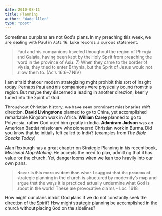 ```yaml
---
date: 2010-08-11
title: Planning
author: "Wade Allen"
type: "post"
---
```


Sometimes our plans are not God's plans.  In my preaching this week, we are dealing with Paul in Acts 16.  Luke records a curious statement.

>Paul and his companions traveled throughout the region of Phrygia and Galatia, having been kept by the Holy Spirit from preaching the word in the province of Asia. 7) When they came to the border of Mysia, they tried to enter Bithynia, but the Spirit of Jesus would not allow them to. (Acts 16:6–7 NIV)

I am afraid that our modern strategizing might prohibit this sort of insight today.  Perhaps Paul and his companions were physically bound from this region.  But maybe they discerned a leading in another direction, keenly tuned into the Spirit of God.

Throughout Christian history, we have seen prominent missionaries shift direction. **David Livingstone** planned to go to China, yet accomplished remarkable Kingdom work in Africa.  **William Carey** planned to go to Polynesia, rather God used him greatly in India. **Adoniram Judson** was an American Baptist missionary who pioneered Christian work in Burma.  Did you know that he initially felt called to India? (examples from *The Bible Speaks Today*)

Alan Roxburgh has a great chapter on Strategic Planning in his recent book, *Missional Map-Making*.  He accepts the need to plan, admitting that it has value for the church.  Yet, danger looms when we lean too heavily into our own plans.

>Never is this more evident than when I suggest that the process of strategic planning in the church is structured by modernity’s map and argue that the ways it is practiced actually undermine what God is about in the world. These are provocative claims - Loc. 1618

How might our plans inhibit God plans if we do not constantly seek the direction of the Spirit?  How might strategic planning be accomplished in the church without placing God on the sidelines?
